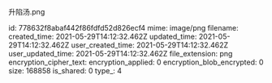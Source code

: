 升陷汤.png

id: 778632f8abaf442f86fdfd52d826ecf4
mime: image/png
filename: 
created_time: 2021-05-29T14:12:32.462Z
updated_time: 2021-05-29T14:12:32.462Z
user_created_time: 2021-05-29T14:12:32.462Z
user_updated_time: 2021-05-29T14:12:32.462Z
file_extension: png
encryption_cipher_text: 
encryption_applied: 0
encryption_blob_encrypted: 0
size: 168858
is_shared: 0
type_: 4